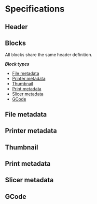 # Specifications

## Header

## Blocks

All blocks share the same header definition.

_**Block types**_

  * [File metadata](#file-metadata)
  * [Printer metadata](#printer-metadata)
  * [Thumbnail](#thumbnail)
  * [Print metadata](#print-metadata)
  * [Slicer metadata](#slicer-metadata)
  * [GCode](#gcode)

## File metadata

## Printer metadata

## Thumbnail

## Print metadata

## Slicer metadata

## GCode
